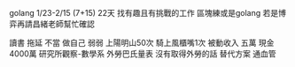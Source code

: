 golang 1/23-2/15 (7+15) 22天
找有趣且有挑戰的工作
區塊練或是golang
若是博弈再請昌緒老師幫忙確認

讀書
	拖延
	不當
	做自己
	弱弱
上陽明山50次
騎上風櫃嘴1次
被動收入	五萬
現金4000萬
研究所觀察-數學系
外勞巴氏量表
	沒有取得外勞的話 替代方案
通血管


